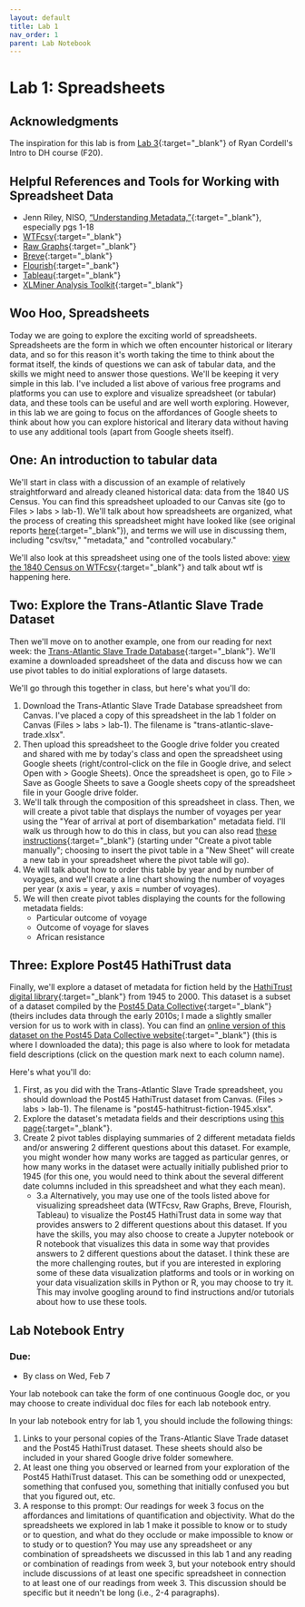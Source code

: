 ```yaml
---
layout: default
title: Lab 1
nav_order: 1
parent: Lab Notebook
---
```

# Lab 1: Spreadsheets
## Acknowledgments
The inspiration for this lab is from [Lab 3](https://f20idh.ryancordell.org/2020/09/22/Data-and-Metadata/){:target="_blank"} of Ryan Cordell's Intro to DH course (F20).

## Helpful References and Tools for Working with Spreadsheet Data
- Jenn Riley, NISO, [“Understanding Metadata,”](https://groups.niso.org/higherlogic/ws/public/download/17446/Understanding%20Metadata.pdf){:target="_blank"}, especially pgs 1-18
- [WTFcsv](https://databasic.io/en/wtfcsv/){:target="_blank"}
- [Raw Graphs](https://app.rawgraphs.io/){:target="_blank"}
- [Breve](http://hdlab.stanford.edu/breve/){:target="_blank"}
- [Flourish](https://flourish.studio/){:target="_bank"}
- [Tableau](https://public.tableau.com/en-us/s/){:target="_blank"}
- [XLMiner Analysis Toolkit](https://workspace.google.com/marketplace/app/xlminer_analysis_toolpak/600284989882){:target="_blank"}

## Woo Hoo, Spreadsheets
Today we are going to explore the exciting world of spreadsheets. Spreadsheets are the form in which we often encounter historical or literary data, and so for this reason it's worth taking the time to think about the format itself, the kinds of questions we can ask of tabular data, and the skills we might need to answer those questions. We'll be keeping it very simple in this lab. I've included a list above of various free programs and platforms you can use to explore and visualize spreadsheet (or tabular) data, and these tools can be useful and are well worth exploring. However, in this lab we are going to focus on the affordances of Google sheets to think about how you can explore historical and literary data without having to use any additional tools (apart from Google sheets itself).

## One: An introduction to tabular data
We'll start in class with a discussion of an example of relatively straightforward and already cleaned historical data: data from the 1840 US Census. You can find this spreadsheet uploaded to our Canvas site (go to Files > labs > lab-1). We'll talk about how spreadsheets are organized, what the process of creating this spreadsheet might have looked like (see original reports [here](https://www.census.gov/library/publications/1841/dec/1840c.html){:target="_blank"}), and terms we will use in discussing them, including "csv/tsv," "metadata," and "controlled vocabulary."

We'll also look at this spreadsheet using one of the tools listed above: [view the 1840 Census on WTFcsv](https://databasic.io/en/wtfcsv/results/61d8a486da7d150900acd9e6?submit=true){:target="_blank"} and talk about wtf is happening here.

## Two: Explore the Trans-Atlantic Slave Trade Dataset
Then we'll move on to another example, one from our reading for next week: the [Trans-Atlantic Slave Trade Database](https://www.slavevoyages.org/voyage/database){:target="_blank"}. We'll examine a downloaded spreadsheet of the data and discuss how we can use pivot tables to do initial explorations of large datasets.

We'll go through this together in class, but here's what you'll do:
1. Download the Trans-Atlantic Slave Trade Database spreadsheet from Canvas. I've placed a copy of this spreadsheet in the lab 1 folder on Canvas (Files > labs > lab-1). The filename is "trans-atlantic-slave-trade.xlsx".
2. Then upload this spreadsheet to the Google drive folder you created and shared with me by today's class and open the spreadsheet using Google sheets (right/control-click on the file in Google drive, and select Open with > Google Sheets). Once the spreadsheet is open, go to File > Save as Google Sheets to save a Google sheets copy of the spreadsheet file in your Google drive folder.
3. We'll talk through the composition of this spreadsheet in class. Then, we will create a pivot table that displays the number of voyages per year using the "Year of arrival at port of disembarkation" metadata field. I'll walk us through how to do this in class, but you can also read [these instructions](https://support.google.com/a/users/answer/9308944?hl=en){:target="_blank"} (starting under "Create a pivot table manually"; choosing to insert the pivot table in a "New Sheet" will create a new tab in your spreadsheet where the pivot table will go).
4. We will talk about how to order this table by year and by number of voyages, and we'll create a line chart showing the number of voyages per year (x axis = year, y axis = number of voyages).
5. We will then create pivot tables displaying the counts for the following metadata fields:
    - Particular outcome of voyage
    - Outcome of voyage for slaves
    - African resistance

## Three: Explore Post45 HathiTrust data
Finally, we'll explore a dataset of metadata for fiction held by the [HathiTrust digital library](https://www.hathitrust.org/){:target="_blank"} from 1945 to 2000. This dataset is a subset of a dataset compiled by the [Post45 Data Collective](https://data.post45.org/hathitrust-post45-fiction/){:target="_blank"} (theirs includes data through the early 2010s; I made a slightly smaller version for us to work with in class). You can find an [online version of this dataset on the Post45 Data Collective website](https://view.data.post45.org/index){:target="_blank"} (this is where I downloaded the data); this page is also where to look for metadata field descriptions (click on the question mark next to each column name).

Here's what you'll do:
1. First, as you did with the Trans-Atlantic Slave Trade spreadsheet, you should download the Post45 HathiTrust dataset from Canvas. (Files > labs > lab-1). The filename is "post45-hathitrust-fiction-1945.xlsx".
2. Explore the dataset's metadata fields and their descriptions using [this page](https://view.data.post45.org/index){:target="_blank"}.
3. Create 2 pivot tables displaying summaries of 2 different metadata fields and/or answering 2 different questions about this dataset. For example, you might wonder how many works are tagged as particular genres, or how many works in the dataset were actually initially published prior to 1945 (for this one, you would need to think about the several different date columns included in this spreadsheet and what they each mean).
    - 3.a Alternatively, you may use one of the tools listed above for visualizing spreadsheet data (WTFcsv, Raw Graphs, Breve, Flourish, Tableau) to visualize the Post45 HathiTrust data in some way that provides answers to 2 different questions about this dataset. If you have the skills, you may also choose to create a Jupyter notebook or R notebook that visualizes this data in some way that provides answers to 2 different questions about the dataset. I think these are the more challenging routes, but if you are interested in exploring some of these data visualization platforms and tools or in working on your data visualization skills in Python or R, you may choose to try it. This may involve googling around to find instructions and/or tutorials about how to use these tools.

## Lab Notebook Entry
### Due:
- By class on Wed, Feb 7

Your lab notebook can take the form of one continuous Google doc, or you may choose to create individual doc files for each lab notebook entry.

In your lab notebook entry for lab 1, you should include the following things:
1. Links to your personal copies of the Trans-Atlantic Slave Trade dataset and the Post45 HathiTrust dataset. These sheets should also be included in your shared Google drive folder somewhere.
2. At least one thing you observed or learned from your exploration of the Post45 HathiTrust dataset. This can be something odd or unexpected, something that confused you, something that initially confused you but that you figured out, etc.
3. A response to this prompt: Our readings for week 3 focus on the affordances and limitations of quantification and objectivity. What do the spreadsheets we explored in lab 1 make it possible to know or to study or to question, and what do they occlude or make impossible to know or to study or to question? You may use any spreadsheet or any combination of spreadsheets we discussed in this lab 1 and any reading or combination of readings from week 3, but your notebook entry should include discussions of at least one specific spreadsheet in connection to at least one of our readings from week 3. This discussion should be specific but it needn't be long (i.e., 2-4 paragraphs).
